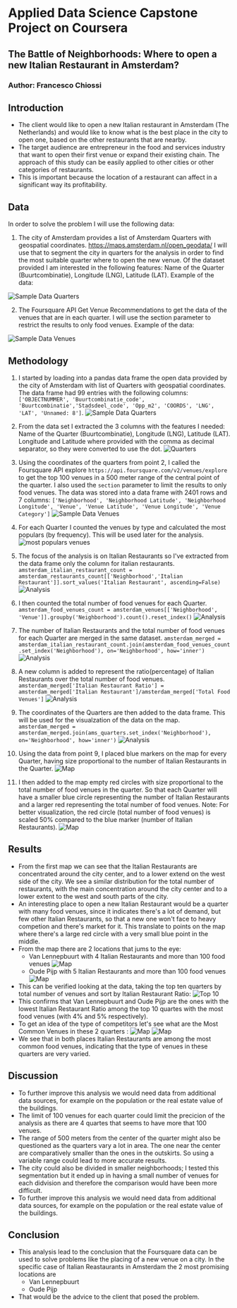# Applied Data Science Capstone Project on Coursera
## The Battle of Neighborhoods: Where to open a new Italian Restaurant in Amsterdam?
### Author: Francesco Chiossi

## Introduction
- The client would like to open a new Italian restaurant in Amsterdam (The Netherlands) and would like to know what is the best place in the city to open one, based on the other restaurants that are nearby.
- The target audience are entrepreneur in the food and services industry that want to open their first venue or expand their existing chain.
The approach of this study can be easily applied to other cities or other categories of restaurants.
- This is important because the location of a restaurant can affect in a significant way its profitability.


## Data


In order to solve the problem I will use the following data:

1) The city of Amsterdam provides a list of Amsterdam Quarters with geospatial coordinates. https://maps.amsterdam.nl/open_geodata/
I will use that to segment the city in quarters for the analysis in order to find the most suitable quarter where to open the new venue.
Of the dataset provided I am interested in the following features: Name of the Quarter (Buurtcombinatie), Longitude (LNG), Latitude (LAT). Example of the data:

![Sample Data Quarters](sample_data_quarter.png)



2) The Foursquare API Get Venue Recommendations to get the data of the venues that are in each quarter. I will use the section parameter to restrict the results to only food venues. Example of the data:

![Sample Data Venues](sample_data_venues.png)


## Methodology
1. I started by loading into a pandas data frame the open data provided by the city of Amsterdam with list of Quarters with geospatial coordinates. The data frame had 99 entries with the following columns:
`['OBJECTNUMMER', 'Buurtcombinatie_code', 'Buurtcombinatie','Stadsdeel_code', 'Opp_m2', 'COORDS', 'LNG', 'LAT', 'Unnamed: 8']`.
![Sample Data Quarters](sample_data_quarter.png)

2. From the data set I extracted the 3 columns with the features I needed: Name of the Quarter (Buurtcombinatie), Longitude (LNG), Latitude (LAT). Longitude and Latitude where provided with the comma as decimal separator, so they were converted to use the dot.
![Quarters](ams_quarters.png)

3. Using the coordinates of the quarters from point 2, I called the Foursquare API explore `https://api.foursquare.com/v2/venues/explore` to get the top 100 venues in a 500 meter range of the central point of the quarter. I also used the `section` parameter to limit the results to only food venues. The data was stored into a data frame with 2401 rows and 7 columns: `['Neighborhood', 'Neighborhood Latitude', 'Neighborhood Longitude', 'Venue', 'Venue Latitude', 'Venue Longitude', 'Venue Category']`
![Sample Data Venues](sample_data_venues.png)

4. For each Quarter I counted the venues by type and calculated the most populars (by frequency). This will be used later for the analysis.
![most populars venues](neighborhoods_venues_sorted.png)

5. The focus of the analysis is on Italian Restaurants so I've extracted from the data frame only the column for italian restaurants.
`amsterdam_italian_restaurant_count = amsterdam_restaurants_count[['Neighborhood','Italian Restaurant']].sort_values('Italian Restaurant', ascending=False)`
![Analysis](analysis1.png)

6. I then counted the total number of food venues for each Quarter. 
`amsterdam_food_venues_count = amsterdam_venues[['Neighborhood', 'Venue']].groupby('Neighborhood').count().reset_index()`
![Analysis](analysis2.png)

7. The number of Italian Restaurants and the total number of food venues for each Quarter are merged in the same dataset. 
`amsterdam_merged = amsterdam_italian_restaurant_count.join(amsterdam_food_venues_count.set_index('Neighborhood'), on='Neighborhood', how='inner')`
![Analysis](analysis3.png)

8. A new column is added to represent the ratio(percentage) of Italian Restaurants over the total number of food venues.
`amsterdam_merged['Italian Restaurant Ratio'] = amsterdam_merged['Italian Restaurant']/amsterdam_merged['Total Food Venues']`
![Analysis](analysis4.png)

9. The coordinates of the Quarters are then added to the data frame. This will be used for the visualzation of the data on the map.
`amsterdam_merged = amsterdam_merged.join(ams_quarters.set_index('Neighborhood'), on='Neighborhood', how='inner')`
![Analysis](analysis5.png)

10. Using the data from point 9, I placed blue markers on the map for every Quarter, having size proportional to the number of Italian Restaurants in the Quarter.
![Map](map_1.png)


11. I then added to the map empty red circles with size proportional to the total number of food venues in the quarter. So that each Quarter will have a smaller blue circle representing the number of Italian Restaurants and a larger red representing the  total number of food venues. Note: For better visualization, the red circle (total number of food venues) is scaled 50% compared to the blue marker (number of Italian Restaurants).
![Map](map_2.png)


## Results
- From the first map we can see that the Italian Restaurants are concentrated around the city center, and to a lower extend on the west side of the city. We see a similar distribution for the total number of restaurants, with the main concentration around the city center and to a lower extent to the west and south parts of the city.
- An interesting place to open a new Italian Restaurant would be a quarter with many food venues, since it indicates there's a lot of demand, but few other Italian Restaurants, so that a new one won't face to heavy competion and there's market for it. This translate to points on the map where there's a large red circle with a very small blue point in the middle.
- From the map there are 2 locations that jums to the eye:
  - Van Lennepbuurt with 4 Italian Restaurants and more than 100 food venues
  ![Map](map_vl.png)
  - Oude Pijp with 5 Italian Restaurants and more than 100 food venues
  ![Map](map_op.png)
- This can be verified looking at the data, taking the top ten quarters by total number of venues and sort by Italian Restaurant Ratio:
![Top 10](top10.png)
- This confirms that Van Lennepbuurt and Oude Pijp are the ones with the lowest Italian Restaurant Ratio among the top 10 quartes with the most food venues (with 4% and 5% respectively).
- To get an idea of the type of competitors let's see what are the Most Common Venues in these 2 quarters :
![Map](most_vl.png)
![Map](most_op.png)
- We see that in both places Italian Restaurants are among the most common food venues, indicating that the type of venues in these quarters are very varied.

## Discussion
- To further improve this analysis we would need data from additional data sources, for example on the population or the real estate value of the buildings.
- The limit of 100 venues for each quarter could limit the precicion of the analysis as there are 4 quartes that seems to have more that 100 venues.
- The range of 500 meters from the center of the quarter might also be questioned as the quarters vary a lot in area. The one near the center are comparatively smaller than the ones in the outskirts. So using a variable range could lead to more accurate results.
- The city could also be divided in smaller neighborhoods; I tested this segmentation but it ended up in having a small number of venues for each didvision and therefore the comparison would have been more difficult.
- To further improve this analysis we would need data from additional data sources, for example on the population or the real estate value of the buildings.

## Conclusion
- This analysis lead to the conclusion that the Foursquare data can be used to solve problems like the placing of a new venue on a city. In the specific case of Italian Reastaurants in Amsterdam the 2 most promising locations are
  - Van Lennepbuurt
  - Oude Pijp
- That would be the advice to the client that posed the problem.
